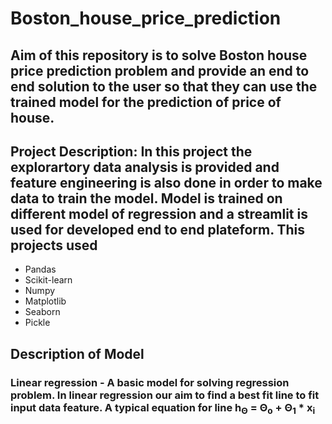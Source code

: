 # Boston_house_price_prediction

## Aim of this repository is to solve Boston house price prediction problem and provide an end to end solution to the user so that they can use the trained model for the prediction of price of house.

## Project Description: In this project the explorartory data analysis is provided and feature engineering is also done in order to make data to train the model. Model is trained on different model of regression and a streamlit is used for developed end to end plateform. This projects used 
* Pandas
* Scikit-learn
* Numpy
* Matplotlib
* Seaborn
* Pickle

## Description of Model
### Linear regression - A basic model for solving regression problem. In linear regression our aim to find a best fit line to fit input data feature. A typical equation for line  h<sub>Θ</sub> = Θ<sub>o</sub> + Θ<sub>1</sub> * x<sub>i</sub>
